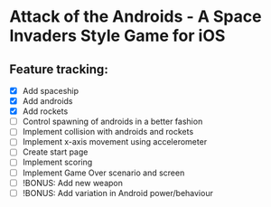 Attack of the Androids - A Space Invaders Style Game for iOS
============================================================

Feature tracking:
----------------

- [x] Add spaceship
- [x] Add androids
- [x] Add rockets
- [ ] Control spawning of androids in a better fashion
- [ ] Implement collision with androids and rockets
- [ ] Implement x-axis movement using accelerometer
- [ ] Create start page
- [ ] Implement scoring
- [ ] Implement Game Over scenario and screen
- [ ] !BONUS: Add new weapon
- [ ] !BONUS: Add variation in Android power/behaviour
